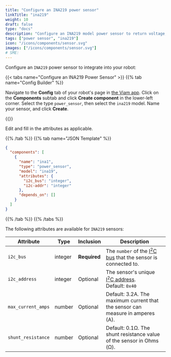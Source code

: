```yaml
---
title: "Configure an INA219 power sensor"
linkTitle: "ina219"
weight: 10
draft: false
type: "docs"
description: "Configure an INA219 model power sensor to return voltage, current, and power readings."
tags: ["power sensor", "ina219"]
icon: "/icons/components/sensor.svg"
images: ["/icons/components/sensor.svg"]
# SME:
---
```


Configure an `INA219` power sensor to integrate into your robot:

{{< tabs name="Configure an INA219 Power Sensor" >}}
{{% tab name="Config Builder" %}}

Navigate to the **Config** tab of your robot's page in [the Viam app](https://app.viam.com).
Click on the **Components** subtab and click **Create component** in the lower-left corner.
Select the type `power_sensor`, then select the `ina219` model.
Name your sensor, and click **Create**.

{{<imgproc src="/components/power-sensor/ina219-config-builder.png" resize="900x" declaredimensions=true alt="ina219 power sensor configuration tab">}}

Edit and fill in the attributes as applicable.

{{% /tab %}}
{{% tab name="JSON Template" %}}

```json {class="line-numbers linkable-line-numbers"}
{
  "components": [
    {
      "name": "ina1",
      "type": "power_sensor",
      "model": "ina19",
      "attributes": {
        "i2c_bus": "integer", 
        "i2c-addr": "integer"
      },
      "depends_on": []
    }
  ]
}
```

{{% /tab %}}
{{% /tabs %}}

The following attributes are available for `INA219` sensors:

| Attribute | Type | Inclusion | Description |
| --------- | -----| --------- | ----------- |
| `i2c_bus` | integer | **Required** | The `number` of the [I<sup>2</sup>C bus](/components/board/#i2cs) that the sensor is connected to. |
| `i2c_address` | integer | Optional | The sensor's unique [I<sup>2</sup>C address](https://learn.adafruit.com/i2c-addresses/overview). <br>Default: `0x40`
| `max_current_amps` | number | Optional | Default: 3.2A. The maximum current that the sensor can measure in amperes (A).
| `shunt_resistance` | number | Optional | Default: 0.1Ω. The shunt resistance value of the sensor in Ohms (Ω).
